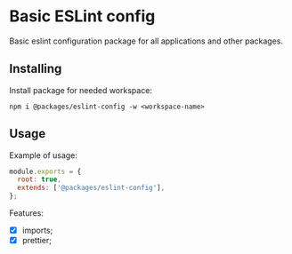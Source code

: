 # Basic ESLint config

Basic eslint configuration package for all applications and other packages.

## Installing

Install package for needed workspace:

```
npm i @packages/eslint-config -w <workspace-name>
```

## Usage

Example of usage:

```js
module.exports = {
  root: true,
  extends: ['@packages/eslint-config'],
};
```

Features:

- [x] imports;
- [x] prettier;
